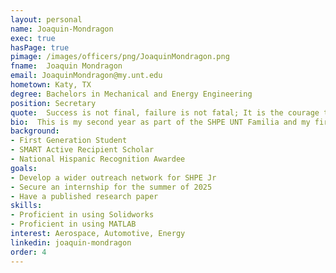 ```yaml
---
layout: personal
name: Joaquin-Mondragon
exec: true
hasPage: true 
pimage: /images/officers/png/JoaquinMondragon.png
fname:  Joaquin Mondragon
email: JoaquinMondragon@my.unt.edu
hometown: Katy, TX
degree: Bachelors in Mechanical and Energy Engineering
position: Secretary
quote:  Success is not final, failure is not fatal; It is the courage to continue that counts. - Winston Churchill
bio:  This is my second year as part of the SHPE UNT Familia and my first year serving as Secretary. Originally from Houston, TX, I now call Denton, UNT, and SHPE my home! I transferred to UNT in 2023, seeking a student organization that aligned perfectly with my aspirations—SHPE was just that. Enthralled by the support and community I found, I aimed to join the officer team by the end of my first semester to contribute to the organization that offered me so much.  A few fun facts about me. I've been an avid bowler for the past 7 years, participating in multiple leagues and tournaments. I love my two pet geckos, Mac and Missy, who keep me company while I enjoy my favorite audiobooks and podcasts. 
background: 
- First Generation Student
- SMART Active Recipient Scholar
- National Hispanic Recognition Awardee
goals:
- Develop a wider outreach network for SHPE Jr
- Secure an internship for the summer of 2025
- Have a published research paper
skills:
- Proficient in using Solidworks
- Proficient in using MATLAB
interest: Aerospace, Automotive, Energy
linkedin: joaquin-mondragon
order: 4
---
```

